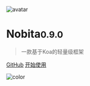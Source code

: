 
![avatar](https://api.iamtang.com/images/nobita_logo.png)

# Nobita<small>0.9.0</small>

> 一款基于Koa的轻量级框架

[GitHub](https://github.com/nobitajs/nobita)
[开始使用](#Nobita是什么)

![color](#f2f2f2)
